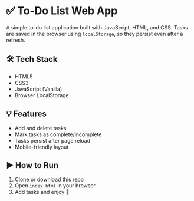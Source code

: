 # ✅ To-Do List Web App

A simple to-do list application built with JavaScript, HTML, and CSS. Tasks are saved in the browser using `localStorage`, so they persist even after a refresh.

## 🛠️ Tech Stack
- HTML5
- CSS3
- JavaScript (Vanilla)
- Browser LocalStorage

## 💡 Features
- Add and delete tasks
- Mark tasks as complete/incomplete
- Tasks persist after page reload
- Mobile-friendly layout

## ▶️ How to Run
1. Clone or download this repo
2. Open `index.html` in your browser
3. Add tasks and enjoy 🎯
